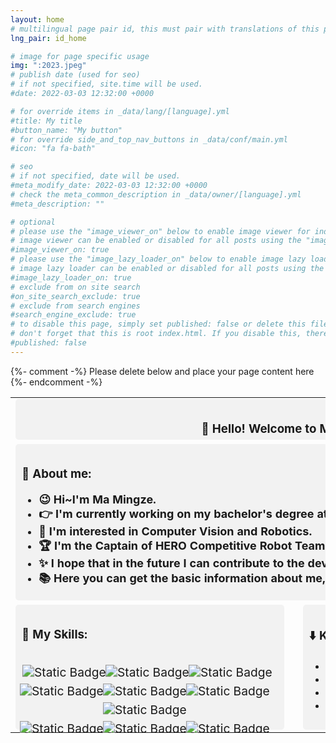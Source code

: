 ```yaml
---
layout: home
# multilingual page pair id, this must pair with translations of this page. (This name must be unique)
lng_pair: id_home

# image for page specific usage
img: ":2023.jpeg"
# publish date (used for seo)
# if not specified, site.time will be used.
#date: 2022-03-03 12:32:00 +0000

# for override items in _data/lang/[language].yml
#title: My title
#button_name: "My button"
# for override side_and_top_nav_buttons in _data/conf/main.yml
#icon: "fa fa-bath"

# seo
# if not specified, date will be used.
#meta_modify_date: 2022-03-03 12:32:00 +0000
# check the meta_common_description in _data/owner/[language].yml
#meta_description: ""

# optional
# please use the "image_viewer_on" below to enable image viewer for individual pages or posts (_posts/ or [language]/_posts folders).
# image viewer can be enabled or disabled for all posts using the "image_viewer_posts: true" setting in _data/conf/main.yml.
#image_viewer_on: true
# please use the "image_lazy_loader_on" below to enable image lazy loader for individual pages or posts (_posts/ or [language]/_posts folders).
# image lazy loader can be enabled or disabled for all posts using the "image_lazy_loader_posts: true" setting in _data/conf/main.yml.
#image_lazy_loader_on: true
# exclude from on site search
#on_site_search_exclude: true
# exclude from search engines
#search_engine_exclude: true
# to disable this page, simply set published: false or delete this file
# don't forget that this is root index.html. If you disable this, there will be no index.html page to open
#published: false
---
```


{%- comment -%} Please delete below and place your page content here {%- endcomment -%}



<table style="border-collapse: collapse; border: none; width: 100%;">

<tr>
<td colspan="2" style="border: none; padding-bottom: 5px; text-align: center; vertical-align: middle; ">

<div style="align-items: center; background-color: #f2f2f2; padding: 10px; border-radius: 5px;width: 850px; height:45px" markdown="1">

### 👋 Hello! Welcome to My Page!

</div>

</td>
</tr>

<tr>

<td colspan="2" style="border: none; padding-bottom: 5px; vertical-align: top;">

<div style="background-color: #f2f2f2; padding: 10px; border-radius: 5px;width: 850px; height: 230px;" markdown="1">

### 📝 About me:
- **<font size=4>😉 Hi~I'm Ma Mingze.</font>**
- **<font size=4>👉 I'm currently working on my bachelor's degree at Harbin Institute of Technology.</font>**
- **<font size=4>🤖 I'm interested in Computer Vision and Robotics.</font>**
- **<font size=4>🏆 I'm the Captain of HERO Competitive Robot Team.</font>**
- **<font size=4>✨ I hope that in the future I can contribute to the development of the field of robotics.</font>**
- **<font size=4>📚 Here you can get the basic information about me, to see my notes visit my <a href="https://www.yuque.com/thunder-itugs" target="_blank" rel="noopener noreferrer">yuque</a>. </font>**

</div>

</td>
</tr>

<tr>

<td style="border: none; padding-right: 10px; vertical-align: top;" >
<div style="background-color: #f2f2f2; padding: 10px; border-radius: 5px; width: 410px; height: 180px; display: inline-block; margin-right: 10px;" markdown="1" >

### 💪 My Skills:

<div style="text-align: center;">
<br>
    <img src="https://img.shields.io/badge/python-%23e9894f?style=plastic&logo=python" alt="Static Badge" style="transform: scale(1.2);margin-bottom: 10px;"> &nbsp; &nbsp;
    <img src="https://img.shields.io/badge/C%2B%2B-%238854ec?style=plastic&logo=c%2B%2B" alt="Static Badge" style="transform: scale(1.2);margin-bottom: 10px;"> &nbsp; &nbsp;
    <img src="https://img.shields.io/badge/C-%23eb67b9?style=plastic&logo=c" alt="Static Badge" style="transform: scale(1.2);margin-bottom: 10px;"> &nbsp;
    <br>
    <img src="https://img.shields.io/badge/OpenCV-%23FFDE59?style=%20plastic&logo=opencv" alt="Static Badge" style="transform: scale(1.2);margin-bottom: 10px;"> &nbsp; &nbsp;
    <img src="https://img.shields.io/badge/PyTorch-%23cbcbca?style=plastic&logo=pytorch" alt="Static Badge" style="transform: scale(1.2);margin-bottom: 10px;"> &nbsp; &nbsp;
    <img src="https://img.shields.io/badge/OpenVINO-%236D29F0?style=%20plastic&logo=intel" alt="Static Badge" style="transform: scale(1.2);margin-bottom: 10px;"> &nbsp; &nbsp; 
    <img src="https://img.shields.io/badge/ONNX-%23A5A5A5?style=%20plastic&logo=onnx&logoColor=black" alt="Static Badge" style="transform: scale(1.2);margin-bottom: 10px;"> &nbsp; &nbsp;
    <br>
    <img src="https://img.shields.io/badge/ROS-white?style=%20plastic&logo=ROS&logoColor=black" alt="Static Badge" style="transform: scale(1.2);margin-bottom: 10px;"> &nbsp; &nbsp;
    <img src="https://img.shields.io/badge/Docker-%23E3F3FB?style=%20plastic&logo=docker" alt="Static Badge" style="transform: scale(1.2);margin-bottom: 10px;"> &nbsp; &nbsp;
    <img src="https://img.shields.io/badge/Qt-%23C1FF72?style=%20plastic&logo=qt" alt="Static Badge" style="transform: scale(1.2);margin-bottom: 10px;"> &nbsp; &nbsp;
</div>

</div>
</td>

<td style="border: none; padding-left: 10px; vertical-align: top;" >
<div style="background-color: #f2f2f2; padding: 10px; border-radius: 5px; width: 410px; height: 180px; display: inline-block;" markdown="1">

### ⬇️ Know more about me?
- <font size=4><a href="https://www.yuque.com/thunder-itugs">My Projects</a>.</font>
- <font size=4><a href="https://www.yuque.com/thunder-itugs">My Main Experience</a>.</font>
- <font size=4><a href="https://www.yuque.com/thunder-itugs">My Honors and Awards</a>.</font>
- <font size=4><a href="https://www.yuque.com/thunder-itugs">My CV</a>.</font>

</div>
</td>

</tr>
</table>



<!-- 轮播图容器 -->



<!-- ------------------------------------- -->




<!-- {%- include util/auto-content-generator.liquid -%}
{{ website_info_text_first }}

{{ website_info_text_second }} -->
